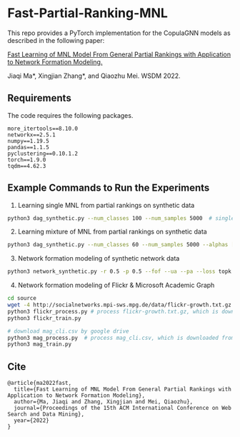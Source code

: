 # Fast-Partial-Ranking-MNL

This repo provides a PyTorch implementation for the CopulaGNN models as described in the following paper:

[Fast Learning of MNL Model From General Partial Rankings with Application to Network Formation Modeling.](https://arxiv.org/abs/2112.15575)

Jiaqi Ma*, Xingjian Zhang*, and Qiaozhu Mei. WSDM 2022.


## Requirements
The code requires the following packages.

```
more_itertools==8.10.0
networkx==2.5.1
numpy==1.19.5
pandas==1.1.5
pyclustering==0.10.1.2
torch==1.9.0
tqdm==4.62.3
```


## Example Commands to Run the Experiments
1. Learning single MNL from partial rankings on synthetic data
```bash
python3 dag_synthetic.py --num_classes 100 --num_samples 5000  # single MNL
```
2. Learning mixture of MNL from partial rankings on synthetic data
```bash
python3 dag_synthetic.py --num_classes 60 --num_samples 5000 --alphas [1,1,1]  --init_by_cluster # 3 MNLs with clustering based init
```
3. Network formation modeling of synthetic network data
```bash
python3 network_synthetic.py -r 0.5 -p 0.5 --fof --ua --pa --loss topk  # run full model with 4 components on a mixed (r,p)-graph
```
4. Network formation modeling of Flickr & Microsoft Academic Graph
```bash
cd source
wget -4 http://socialnetworks.mpi-sws.mpg.de/data/flickr-growth.txt.gz ../data/
python3 flickr_process.py # process flickr-growth.txt.gz, which is downloaded from http://socialnetworks.mpi-sws.mpg.de/data/flickr-growth.txt.gz
python3 flickr_train.py
```
```bash
# download mag_cli.csv by google drive
python3 mag_process.py  # process mag_cli.csv, which is downloaded from https://drive.google.com/file/d/17bgLs1iR96JW3Rd0mex3IK8qyU-qRElB/view?usp=sharing
python3 mag_train.py
```

## Cite
```
@article{ma2022fast,
  title={Fast Learning of MNL Model From General Partial Rankings with Application to Network Formation Modeling},
  author={Ma, Jiaqi and Zhang, Xingjian and Mei, Qiaozhu},
  journal={Proceedings of the 15th ACM International Conference on Web Search and Data Mining},
  year={2022}
}
```
